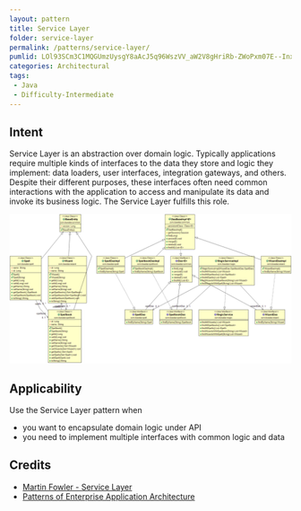 ```yaml
---
layout: pattern
title: Service Layer
folder: service-layer
permalink: /patterns/service-layer/
pumlid: LOl93SCm3C1MQGUmzUysgY8aAcJ5q96WszVV_aW2V8gHriRb-ZWoPxm07E--Inxrhc2dqv8jEvq3HEl6H8SFNjWs3jcjJSnaju21iG3MSmbnK_mkuwJ_qij7dpNq1m00
categories: Architectural
tags:
 - Java
 - Difficulty-Intermediate
---
```


## Intent
Service Layer is an abstraction over domain logic. Typically
applications require multiple kinds of interfaces to the data they store and
logic they implement: data loaders, user interfaces, integration gateways, and
others. Despite their different purposes, these interfaces often need common
interactions with the application to access and manipulate its data and invoke
its business logic. The Service Layer fulfills this role.

![alt text](./etc/service-layer.png "Service Layer")

## Applicability
Use the Service Layer pattern when

* you want to encapsulate domain logic under API
* you need to implement multiple interfaces with common logic and data

## Credits

* [Martin Fowler - Service Layer](http://martinfowler.com/eaaCatalog/serviceLayer.html)
* [Patterns of Enterprise Application Architecture](http://www.amazon.com/Patterns-Enterprise-Application-Architecture-Martin/dp/0321127420)
